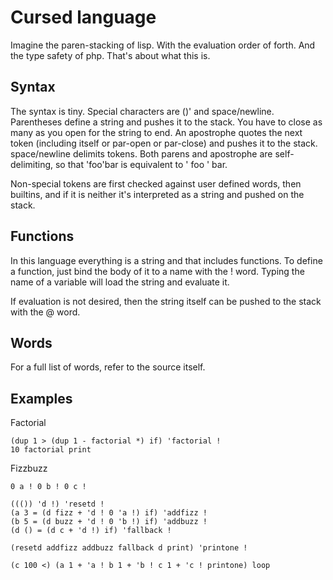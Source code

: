# Cursed language

Imagine the paren-stacking of lisp. With the evaluation order of forth. And the type safety of php. That's about what this is.

## Syntax

The syntax is tiny. Special characters are ()' and space/newline. Parentheses define a string and pushes it to the stack. You have to close as many as you open for the string to end. An apostrophe quotes the next token (including itself or par-open or par-close) and pushes it to the stack. space/newline delimits tokens. Both parens and apostrophe are self-delimiting, so that 'foo'bar is equivalent to ' foo ' bar.

Non-special tokens are first checked against user defined words, then builtins, and if it is neither it's interpreted as a string and pushed on the stack.

## Functions

In this language everything is a string and that includes functions. To define a function, just bind the body of it to a name with the ! word. Typing the name of a variable will load the string and evaluate it.

If evaluation is not desired, then the string itself can be pushed to the stack with the @ word.

## Words

For a full list of words, refer to the source itself.

## Examples

Factorial
```
(dup 1 > (dup 1 - factorial *) if) 'factorial !
10 factorial print
```

Fizzbuzz
```
0 a ! 0 b ! 0 c !

((()) 'd !) 'resetd !
(a 3 = (d fizz + 'd ! 0 'a !) if) 'addfizz !
(b 5 = (d buzz + 'd ! 0 'b !) if) 'addbuzz !
(d () = (d c + 'd !) if) 'fallback !

(resetd addfizz addbuzz fallback d print) 'printone !

(c 100 <) (a 1 + 'a ! b 1 + 'b ! c 1 + 'c ! printone) loop
```
